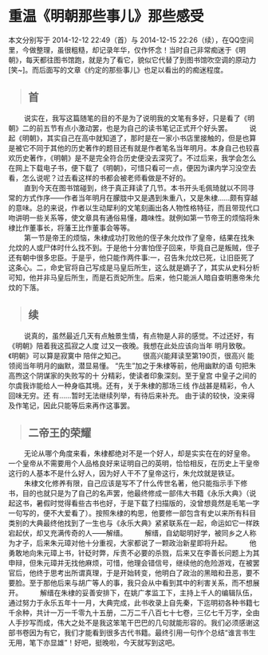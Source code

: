 # 重温《明朝那些事儿》那些感受
本文分别写于 2014-12-12 22:49（首）与 2014-12-15 22:26（续），在QQ空间里，今做整理，虽很粗糙，却记录年华，仅作怀念！当时自己非常痴迷于《明朝》，每天都往图书馆跑，就是为了看它，貌似它代替了到图书馆吹空调的原动力[笑~]。而后面写的文章《约定的那些事儿》也足以看出的的痴迷程度。

>## 首
&nbsp;&nbsp;&nbsp;&nbsp;&nbsp;&nbsp;&nbsp;&nbsp;说实在，我写这篇随笔的目的不是为了说明我的文笔有多好，只是看了《明朝》二的前五节有点小激动罢，也是为自己的读书笔记正式开个好头罢。
&nbsp;&nbsp;&nbsp;&nbsp;&nbsp;&nbsp;&nbsp;&nbsp;说起《明朝》，其实自己在高中就知道了，那时是在一家小书店里接触的，但是也算是被它不同于其他的历史著作的题目还有就是作者笔名当年明月。本身自己也较喜欢历史著作，《明朝》是不是完全符合历史便没去深究了。不过后来，我学会怎么在网上下载电子书，便下载了《明朝》，可惜只看可一点，便因为课内学习没空去看，怎么说呢？过去看这样的书都会被老师看做是不好的。    
&nbsp;&nbsp;&nbsp;&nbsp;&nbsp;&nbsp;&nbsp;&nbsp;直到今天在图书馆碰到，终于真正拜读了几节。本书开头毛佩琦就以不同寻常的方式作序——作者当年明月在朦胧中又是遇到朱重八，又是朱棣……颇有穿越的意味。总的来说，作者以生动犀利的文笔刻画出各人物性格特征，而且带现代口吻讲明一些关系等，使文章具有通俗易懂，趣味性。就例如第一节帝王的烦恼将朱棣比作董事长，将藩王比作董事会等等。    
&nbsp;&nbsp;&nbsp;&nbsp;&nbsp;&nbsp;&nbsp;&nbsp;第一节是帝王的烦恼，朱棣成功打败他的侄子朱允炆作了皇帝，结果在找朱允炆的人或尸体时什么找不到。于是他十分害怕侄子回来，毕竟自己是叛贼，侄子还有朝中很多忠臣。于是乎，他只能作两件事:一，召告朱允炆已死，让旧臣死了这条心。二，命史官将自己写成是马皇后所生，这么就是嫡子了，其实从史料分析可知，他并非马皇后所生，而是石贡妃所生。后来，他只能派人暗自查明惠帝朱允炆的下落。
>## 续 
&nbsp;&nbsp;&nbsp;&nbsp;&nbsp;&nbsp;&nbsp;&nbsp;说真的，虽然最近几天有点触景生情，有点物是人非的感觉。不过还好，有《明朝》陪着我这孤寂之人度 过又一夜晚。我想在此处应该向当年 明月致敬。《明朝》可以算是寂寞中 陪伴之知己。                                                            &nbsp;&nbsp;&nbsp;&nbsp;&nbsp;&nbsp;&nbsp;&nbsp;很高兴能拜读至第190页，很高兴 能领阅当年明月的幽默，潜显易懂。 “先生”加之于朱棣等前，他用幽默的语 句把朱高煦这个阴谋家的失败写的十 分精彩，使读者印象深刻。至于皇宫 中皇子之间的尔虞我诈能给人一种身临其境。还有，关于朱棣的那场三线 作战甚是精彩，令人回味无穷。还 有……暂时无法继续列举，有待后来补充。                                                                                                由于读的较快，没来得及作笔记，因此只能等后来再作这事罢。
>## 二帝王的荣耀
&nbsp;&nbsp;&nbsp;&nbsp;&nbsp;&nbsp;&nbsp;&nbsp;无论从哪个角度来看，朱棣都绝对不是一个好人，却是实实在在的好皇帝。一个皇帝从不需要用个人品格良好来证明自己的英明，恰恰相反，在历史上干皇帝这行的人基本不是什么好人，因为好人干不了皇帝这行，朱允炆就是铁证。
&nbsp;&nbsp;&nbsp;&nbsp;&nbsp;&nbsp;&nbsp;&nbsp;朱棣文化修养有限，自己应该是写不了什么传世名著，他只能指示手下修书，目的也就只是为了自己的名声罢，他最终修成一部伟大书籍《永乐大典》（说起这书，暑假时觉得看些古书也好，于是下载了扫描版的，没曾想竟然是毛笔一字一句写的，便不大爱看了）。按照朱棣的构思，他要修一部包含有史以来所有科目类别的大典最终他找到了一生也与《永乐大典》紧紧联系在一起，命运如它一样跌宕起伏，却又充满传奇的人——解缙。
&nbsp;&nbsp;&nbsp;&nbsp;&nbsp;&nbsp;&nbsp;&nbsp;解缙，自幼聪明好学，被同乡之人称为才子，后来朱元璋对他十分重视，大家都说了一颗政治新星即将升起。
&nbsp;&nbsp;&nbsp;&nbsp;&nbsp;&nbsp;&nbsp;&nbsp;他勇敢地向朱元璋上书，针砭时弊，斥责不必要的杀戮，后来又在李善长问题上为其申辩，但朱元璋并无找他麻烦，可惜，他理会错信号，继续他的危险游戏，在被罢官后，他终于思考出所谓真理，于是开始转变，他明白了政治的黑暗和丑恶，要不要脸。至于那他后来与胡广等人的事，我只会从中看到其中的利害关系，而不想展开。
&nbsp;&nbsp;&nbsp;&nbsp;&nbsp;&nbsp;&nbsp;&nbsp;解缙在朱棣的妥善安排下，在姚广孝监工下，主持上千人的编辑队伍，通过努力于永乐五年十一月，大典完成，此书收录上自先秦，下迄明初各种书籍七千余种，共计一万一千零九十五册，二万二千八百七十七卷，三亿七千万字，全由人手抄写而成，伟大之处不是我这笨笔干巴巴的几句就能形容的。我们必须感谢这部书卷因为有它，我们才能看到很多古代书籍。最终引用一句作个总结“谁言书生无用，笔下亦显雄”！好吧，挺晚啦，今天就写到这吧。